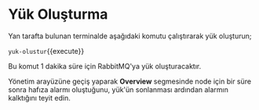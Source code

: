 # Yük Oluşturma

Yan tarafta bulunan terminalde aşağıdaki komutu çalıştırarak yük oluşturun;

`yuk-olustur`{{execute}}

Bu komut 1 dakika süre için RabbitMQ'ya yük oluşturacaktır.

Yönetim arayüzüne geçiş yaparak **Overview** segmesinde node için bir süre sonra hafıza alarmı oluştuğunu, yük'ün sonlanması ardından alarmın kalktığını teyit edin.